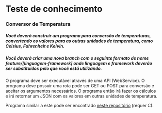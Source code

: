 # Teste de conhecimento
### Conversor de Temperatura
##### Você deverá construir um programa para conversão de temperaturas, convertendo os valores para as outras unidades de temperatura, como Celsius, Fahrenheit e Kelvin.

##### Você deverá criar uma nova branch com o seguinte formato de nome feature/[linguagem-framework] onde linguagem e framework deverão ser substituidos pelo que você está utilizando.

O programa deve ser executável através de uma API (WebService). O programa deve possuir uma rota pode ser GET ou POST para conversão e aceitar os argumentos necessários. O programa então irá fazer os cálculos e irá retornar um JSON com os valores em outras unidades de temperatura.

Programa similar a este pode ser encontrado [neste repositório](https://github.com/Wolfterro/Projetos-em-C/blob/master/README.md#ctemp---conversor-de-temperatura-em-c) (requer C).
